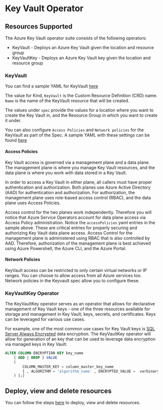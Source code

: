 # Key Vault Operator

## Resources Supported

The Azure Key Vault operator suite consists of the following operators:

- KeyVault - Deploys an Azure Key Vault given the location and resource group
- KeyVaultKey - Deploys an Azure Key Vault key given the location and resource group

### KeyVault

You can find a sample YAML for KeyVault [here](/config/samples/azure_v1alpha1_keyvault_simple.yaml)

The value for Kind, `KeyVault` is the Custom Resource Definition (CRD) name.
`Name` is the name of the KeyVault resource that will be created.

The values under `spec` provide the values for a location where you want to create the Key Vault in, and the Resource Group in which you want to create it under.

You can also configure `Access Policies` and `Network policies` for the KeyVault as part of the Spec. A sample YAML with these settings can be found [here](/config/samples/azure_v1alpha1_keyvault.yaml)

#### Access Policies

Key Vault access is governed via a management plane and a data plane.  The management plane is where you manage Key Vault resources, and the data plane is where you work with data stored in a Key Vault.  

In order to access a Key Vault in either plane, all callers must have proper authentication and authorization.  Both planes use Azure Active Directory (AAD) for authentication and authorization.  For authorization, the management plane uses role-based access control (RBAC), and the data plane uses Access Policies.

Access control for the two planes work independently.  Therefore you will notice that Azure Service Operators account for data plane access via Access Policy administration.  Notice the `accessPolicies` yaml entries in the sample above.  These are critical entries for properly securing and authorizing Key Vault data plane access.  Access Control for the management plane is administered using RBAC that is also controlled by AAD.  Therefore, authorization of the management plane is best achieved using Azure Powershell, the Azure CLI, and the Azure Portal.

#### Network Policies

KeyVault access can be restricted to only certain virtual networks or IP ranges. You can choose to allow access from all Azure services too. Network policies in the Keyvault spec allow you to configure these.

### KeyVaultKey Operator

The KeyVaultKey operator serves as an operator that allows for declarative management of Key Vault keys - one of the three resources available for storage and management in Key Vault; keys, secrets, and certificates.  Keys can be leveraged for various use cases.

For example, one of the most common use cases for Key Vault keys is [SQL Server Always Encrypted](https://docs.microsoft.com/sql/relational-databases/security/encryption/always-encrypted-database-engine) data encryption.  The KeyVaultKey operator will allow for generation of an key that can be used to leverage data encryption via managed keys in Key Vault:

```sql
ALTER COLUMN ENCRYPTION KEY key_name
    [ ADD | DROP ] VALUE
    (
        COLUMN_MASTER_KEY = column_master_key_name
        [ , ALGORITHM = 'algorithm_name' , ENCRYPTED_VALUE =  varbinary_literal ]
    ) [;]
```

## Deploy, view and delete resources

You can follow the steps [here](/docs/topics/resourceprovision.md) to deploy, view and delete resources.
